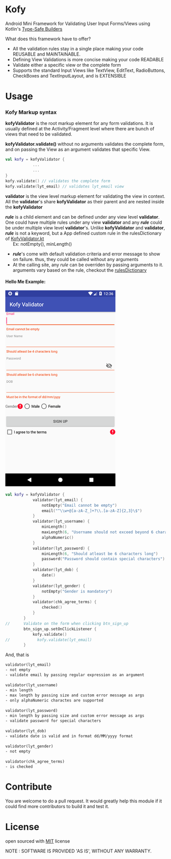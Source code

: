 # Kofy
Android Mini Framework for Validating User Input Forms/Views using Kotlin's [Type-Safe Builders](https://kotlinlang.org/docs/reference/type-safe-builders.html)  

What does this framework have to offer?
- All the validation rules stay in a single place making your code REUSABLE and MAINTAINABLE.
- Defining View Validations is more concise making your code READABLE
- Validate either a specific view or the complete form
- Supports the standard Input Views like TextView, EditText, RadioButtons, CheckBoxes and TextInputLayout, and is EXTENSIBLE 

# Usage
### Kofy Markup syntax

**kofyValidator** is the root markup element for any form validations. It is usually defined at the Activity/Fragment level where there are bunch of views that need to be validated.  

**kofyValidator.validate()** without no arguments validates the complete form, and on passing the View as an argument validates that specific View.
```kotlin
val kofy = kofyValidator {
            ...
            ...
}
kofy.validate() // validates the complete form
kofy.validate(lyt_email) // validates lyt_email view
```
**validator** is the view level markup element for validating the view in context. All the **validator**'s share **kofyValidator** as their parent and are nested inside the **kofyValidator**  

**_rule_** is a child element and can be defined under any view level **validator**. One could have multiple rules under any view   **validator** and any **_rule_** could be under multiple view level **validator**'s. Unlike **kofyValidator** and **validator**, **_rule_** is not a keyword, but a App defined custom rule in the rulesDictionary of [KofyValidator.kt](/app/src/main/java/com/imnotout/kofy/KofyValidator.kt)  
&nbsp;&nbsp;&nbsp;&nbsp;&nbsp;&nbsp;Ex: notEmpty(), minLength()  
- **_rule_**'s come with default validation criteria and error message to show on failure. thus, they could be called without any arguments
- At the calling site, any *rule* can be overriden by passing arguments to it. arguments vary based on the rule, checkout the [rulesDictionary](/app/src/main/java/com/imnotout/kofy/KofyValidator.kt)  


#### Hello Me Example:
![Kofy Form Validation](/kofy_form_validation.png "Kofy Form Validation")
```kotlin
val kofy = kofyValidator {
            validator(lyt_email) {
                notEmpty("Email cannot be empty")
                email("^\\w+@[a-zA-Z_]+?\\.[a-zA-Z]{2,3}\$")
            }
            validator(lyt_username) {
                minLength()
                maxLength(6, "Username should not exceed beyond 6 characters")
                alphaNumeric()
            }
            validator(lyt_password) {
                minLength(6, "Should atleast be 6 characters long")
                password("Password should contain special characters")
            }
            validator(lyt_dob) {
                date()
            }
            validator(lyt_gender) {
                notEmpty("Gender is mandatory")
            }
            validator(chk_agree_terms) {
                checked()
            }
        }
//      Validate on the form when clicking btn_sign_up  
        btn_sign_up.setOnClickListener {
            kofy.validate()
//            kofy.validate(lyt_email)
        }
```  
And, that is
```
validator(lyt_email)
- not empty
- validate email by passing regular expression as an argument

validator(lyt_username)
- min length
- max length by passing size and custom error message as args
- only alphaNumeric charactes are supported  

validator(lyt_password)
- min length by passing size and custom error message as args
- validate password for special characters

validator(lyt_dob)
- validate date is valid and in format dd/MM/yyyy format  

validator(lyt_gender)
- not empty

validator(chk_agree_terms)  
- is checked
```

# Contribute
You are welcome to do a pull request. It would greatly help this module if it could find more contributors to build it and test it.

# License
open sourced with [MIT](./LICENSE) license

NOTE : SOFTWARE IS PROVIDED 'AS IS', WITHOUT ANY WARRANTY.



